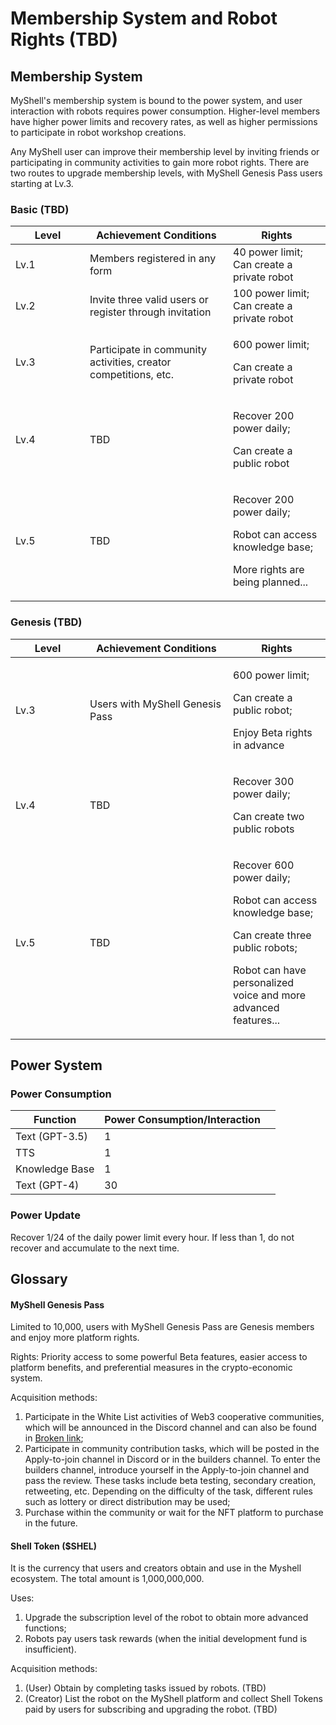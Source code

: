 # Membership System and Robot Rights (TBD)

## Membership System

MyShell's membership system is bound to the power system, and user interaction with robots requires power consumption. Higher-level members have higher power limits and recovery rates, as well as higher permissions to participate in robot workshop creations.

Any MyShell user can improve their membership level by inviting friends or participating in community activities to gain more robot rights. There are two routes to upgrade membership levels, with MyShell Genesis Pass users starting at Lv.3.

### Basic (TBD)

<table><thead><tr><th width="103">Level</th><th width="213">Achievement Conditions</th><th>Rights</th></tr></thead><tbody><tr><td>Lv.1</td><td>Members registered in any form</td><td>40 power limit;<br>Can create a private robot</td></tr><tr><td>Lv.2</td><td>Invite three valid users or register through invitation</td><td>100 power limit;<br>Can create a private robot</td></tr><tr><td>Lv.3</td><td>Participate in community activities, creator competitions, etc.</td><td><p>600 power limit;</p><p>Can create a private robot</p></td></tr><tr><td>Lv.4</td><td>TBD</td><td><p>Recover 200 power daily;</p><p>Can create a public robot</p></td></tr><tr><td>Lv.5</td><td>TBD</td><td><p>Recover 200 power daily;</p><p>Robot can access knowledge base;</p><p>More rights are being planned...</p></td></tr></tbody></table>

### Genesis (TBD)

<table><thead><tr><th width="103">Level</th><th width="213">Achievement Conditions</th><th>Rights</th></tr></thead><tbody><tr><td>Lv.3</td><td>Users with MyShell Genesis Pass</td><td><p>600 power limit;</p><p>Can create a public robot;</p><p>Enjoy Beta rights in advance</p></td></tr><tr><td>Lv.4</td><td>TBD</td><td><p>Recover 300 power daily;</p><p>Can create two public robots</p></td></tr><tr><td>Lv.5</td><td>TBD</td><td><p>Recover 600 power daily;</p><p>Robot can access knowledge base;</p><p>Can create three public robots;</p><p>Robot can have personalized voice and more advanced features...</p></td></tr></tbody></table>

## Power System

### Power Consumption

<table><thead><tr><th>Function</th><th>Power Consumption/Interaction</th><th data-hidden></th></tr></thead><tbody><tr><td>Text (GPT-3.5)</td><td>1</td><td></td></tr><tr><td>TTS</td><td>1</td><td></td></tr><tr><td>Knowledge Base</td><td>1</td><td></td></tr><tr><td>Text (GPT-4)</td><td>30</td><td></td></tr></tbody></table>

### Power Update

Recover 1/24 of the daily power limit every hour. If less than 1, do not recover and accumulate to the next time.

## Glossary

#### MyShell Genesis Pass

Limited to 10,000, users with MyShell Genesis Pass are Genesis members and enjoy more platform rights.

Rights: Priority access to some powerful Beta features, easier access to platform benefits, and preferential measures in the crypto-economic system.

Acquisition methods:

1. Participate in the White List activities of Web3 cooperative communities, which will be announced in the Discord channel and can also be found in [Broken link](broken-reference "mention");
2. Participate in community contribution tasks, which will be posted in the Apply-to-join channel in Discord or in the builders channel. To enter the builders channel, introduce yourself in the Apply-to-join channel and pass the review. These tasks include beta testing, secondary creation, retweeting, etc. Depending on the difficulty of the task, different rules such as lottery or direct distribution may be used;
3. Purchase within the community or wait for the NFT platform to purchase in the future.

#### Shell Token ($SHEL)

It is the currency that users and creators obtain and use in the Myshell ecosystem. The total amount is 1,000,000,000.

Uses:

1. Upgrade the subscription level of the robot to obtain more advanced functions;
2. Robots pay users task rewards (when the initial development fund is insufficient).

Acquisition methods:

1. (User) Obtain by completing tasks issued by robots. (TBD)
2. (Creator) List the robot on the MyShell platform and collect Shell Tokens paid by users for subscribing and upgrading the robot. (TBD)
